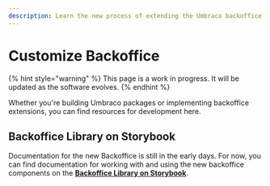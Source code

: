 ```yaml
---
description: Learn the new process of extending the Umbraco backoffice.
---
```


# Customize Backoffice

{% hint style="warning" %}
This page is a work in progress. It will be updated as the software evolves.
{% endhint %}

Whether you're building Umbraco packages or implementing backoffice extensions, you can find resources for development here.

## Backoffice Library on Storybook

Documentation for the new Backoffice is still in the early days. For now, you can find documentation for working with and using the new backoffice components on the [**Backoffice Library on Storybook**](https://apidocs.umbraco.com/v14/ui/).
